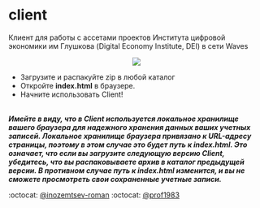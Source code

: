 # client

Клиент для работы с ассетами проектов Института цифровой экономики им Глушкова (Digital Economy Institute, DEI) в сети Waves
</br>
<p align="center"><img src="https://github.com/dei-s/wallet.dei.su/blob/master/wallet.png"></p>

* Загрузите и распакуйте zip в любой каталог
* Откройте **index.html** в браузере.
* Начните использовать Client!
</br></br>

**_Имейте в виду, что в Client используется локальное хранилище вашего браузера для надежного хранения данных ваших учетных записей. Локальное хранилище браузера привязано к URL-адресу страницы, поэтому в этом случае это будет путь к index.html. Это означает, что если вы загрузите следующую версию Client, убедитесь, что вы распаковываете архив в каталог предыдущей версии. В противном случае путь к index.html изменится, и вы не сможете просмотреть свои сохраненные учетные записи._**

:octocat: [@inozemtsev-roman](https://github.com/inozemtsev-roman)
:octocat: [@prof1983](https://github.com/prof1983)
